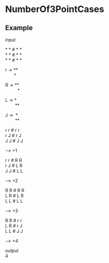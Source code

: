 # NumberOf3PointCases

## Example


input

\* \* \# * *  
\* \* \# * *  
\* \* \# * *  

r -> **  
&nbsp;&nbsp;&nbsp;&nbsp;&nbsp;&nbsp;&nbsp;*  
     
R -> **  
&nbsp;&nbsp;&nbsp;&nbsp;&nbsp;&nbsp;&nbsp;&nbsp;&nbsp;&nbsp;*  
      
L -> *  
&nbsp;&nbsp;&nbsp;&nbsp;&nbsp;&nbsp;&nbsp;&nbsp;**  
     
J -> &nbsp;*  
&nbsp;&nbsp;&nbsp;&nbsp;&nbsp;&nbsp;&nbsp;&nbsp;**  


r r \# r r  
r J \# r J  
J J \# J J  

--> +1

r r \# R R  
r J \# L R  
J J \# L L  

--> +2

R R \# R R  
L R \# L R  
L L \# L L  

--> +3

R R \# r r  
L R \# r J  
L L \# J J  

--> +4

output  
4
